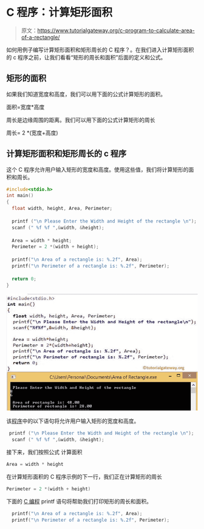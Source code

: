 # C 程序：计算矩形面积

> 原文：<https://www.tutorialgateway.org/c-program-to-calculate-area-of-a-rectangle/>

如何用例子编写计算矩形面积和矩形周长的 C 程序？。在我们进入计算矩形面积的 c 程序之前，让我们看看“矩形的周长和面积”后面的定义和公式。

## 矩形的面积

如果我们知道宽度和高度，我们可以用下面的公式计算矩形的面积。

面积=宽度*高度

周长是边缘周围的距离。我们可以用下面的公式计算矩形的周长

周长= 2 *(宽度+高度)

## 计算矩形面积和矩形周长的 c 程序

这个 C 程序允许用户输入矩形的宽度和高度。使用这些值，我们将计算矩形的面积和周长。

```c
#include<stdio.h>
int main()
{
  float width, height, Area, Perimeter; 

  printf ("\n Please Enter the Width and Height of the rectangle \n");
  scanf (" %f %f ",&width, &height);

  Area = width * height;
  Perimeter = 2 *(width + height);

  printf("\n Area of a rectangle is: %.2f", Area);
  printf("\n Perimeter of a rectangle is: %.2f", Perimeter);

  return 0;
}
```

![C Program to Calculate Area of a Rectangle and Perimeter of a Rectangle](img/70713a9c67c57e6f263b0a993478b57a.png)

该[程序](https://www.tutorialgateway.org/c-programming-examples/)中的以下语句将允许用户输入矩形的宽度和高度。

```c
 printf ("\n Please Enter the Width and Height of the rectangle \n");
  scanf (" %f %f ",&width, &height);
```

接下来，我们按照公式 计算面积

```c
Area = width * height
```

在计算矩形面积的 C 程序示例的下一行，我们正在计算矩形的周长

```c
Perimeter = 2 *(width + height)
```

下面的 [C 编程](https://www.tutorialgateway.org/c-programming/) printf 语句将帮助我们打印矩形的周长和面积。

```c
  printf("\n Area of a rectangle is: %.2f", Area);
  printf("\n Perimeter of a rectangle is: %.2f", Perimeter);
```